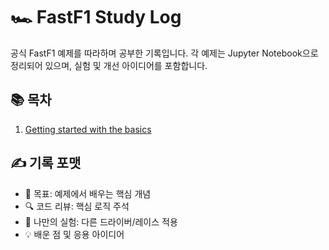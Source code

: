 # 🏎️ FastF1 Study Log

공식 FastF1 예제를 따라하며 공부한 기록입니다. 각 예제는 Jupyter Notebook으로 정리되어 있으며, 실험 및 개선 아이디어를 포함합니다.

## 📚 목차
1. [Getting started with the basics](01_getting_start_with_the_basics.ipynb)


## ✍️ 기록 포맷
- 📌 목표: 예제에서 배우는 핵심 개념
- 🔍 코드 리뷰: 핵심 로직 주석
- 🧪 나만의 실험: 다른 드라이버/레이스 적용
- 💡 배운 점 및 응용 아이디어
